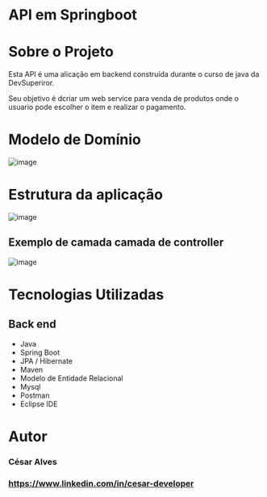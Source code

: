 # API em Springboot


# Sobre o Projeto

Esta  API é uma  alicação em backend  construída durante o curso de java da DevSuperiror.

Seu objetivo é dcriar um web service para venda de produtos onde o usuario pode escolher o item 
e realizar o pagamento.


# Modelo de Domínio
![image](https://github.com/user-attachments/assets/7d907cba-6b2e-47c1-abcc-7f201687460c)

# Estrutura da aplicação

![image](https://github.com/user-attachments/assets/418c2174-43e1-41b2-8e5b-f7fca2bb6afd)


##  Exemplo de camada camada de controller

![image](https://github.com/user-attachments/assets/f9608821-22bf-427f-aa90-5505c7c6bd9a)



# Tecnologias Utilizadas
## Back end
- Java
- Spring Boot
- JPA / Hibernate
- Maven
- Modelo de Entidade Relacional
- Mysql
- Postman
- Eclipse IDE


# Autor

### César Alves 

### https://www.linkedin.com/in/cesar-developer











  
